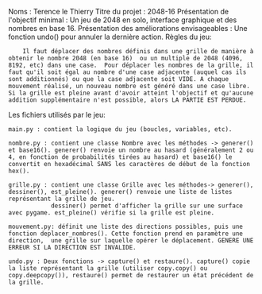 Noms : Terence le Thierry
Titre du projet : 2048-16
Présentation de l'objectif minimal : Un jeu de 2048 en solo, interface graphique et des nombres en base 16.
Présentation des améliorations envisageables : Une fonction undo() pour annuler la dernière action.
Règles du jeu:

        Il faut déplacer des nombres définis dans une grille de manière à obtenir le nombre 2048 (en base 16)  ou un multiple de 2048 (4096, 8192, etc) dans une case.  Pour déplacer les nombres de la grille, il faut qu'il soit égal au nombre d'une case adjacente (auquel cas ils sont additionnés) ou que la case adjacente soit VIDE. A chaque mouvement réalisé, un nouveau nombre est généré dans une case libre. Si la grille est pleine avant d'avoir atteint l'objectif et qu'aucune addition supplémentaire n'est possible, alors LA PARTIE EST PERDUE.

Les fichiers utilisés par le jeu:

    main.py : contient la logique du jeu (boucles, variables, etc).

    nombre.py : contient une classe Nombre avec les méthodes -> generer() et base16(). generer() renvoie un nombre au hasard (généralement 2 ou 4, en fonction de probabilités tirées au hasard) et base16() le convertit en hexadécimal SANS les caractères de début de la fonction hex().

    grille.py : contient une classe Grille avec les méthodes-> generer(), dessiner(), est_pleine(). generer() renvoie une liste de listes représentant la grille de jeu.
                dessiner() permet d'afficher la grille sur une surface avec pygame. est_pleine() vérifie si la grille est pleine.

    mouvement.py: définit une liste des directions possibles, puis une fonction deplacer_nombres(). Cette fonction prend en paramètre une direction,  une grille sur laquelle opérer le déplacement. GENERE UNE ERREUR SI LA DIRECTION EST INVALIDE.

    undo.py : Deux fonctions -> capture() et restaure(). capture() copie la liste représentant la grille (utiliser copy.copy() ou copy.deepcopy()), restaure() permet de restaurer un état précédent de la grille.